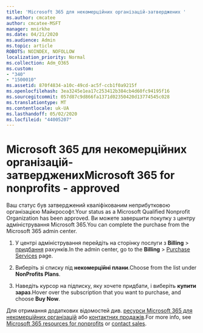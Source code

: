 ```yaml
---
title: 'Microsoft 365 для некомерційних організацій-затверджених '
ms.author: cmcatee
author: cmcatee-MSFT
manager: mnirkhe
ms.date: 04/21/2020
ms.audience: Admin
ms.topic: article
ROBOTS: NOINDEX, NOFOLLOW
localization_priority: Normal
ms.collection: Adm_O365
ms.custom:
- "340"
- "1500010"
ms.assetid: 870f4834-a10c-49cd-ac5f-ccb1f0a9215f
ms.openlocfilehash: 3ea3245e1ea17c253412b384cb4d60fc94195f16
ms.sourcegitcommit: 057d87c9d866fa1371d02350420d13774545c028
ms.translationtype: MT
ms.contentlocale: uk-UA
ms.lasthandoff: 05/02/2020
ms.locfileid: "44005207"
---
```

# <a name="microsoft-365-for-nonprofits---approved"></a><span data-ttu-id="20c39-102">Microsoft 365 для некомерційних організацій-затверджених</span><span class="sxs-lookup"><span data-stu-id="20c39-102">Microsoft 365 for nonprofits - approved</span></span>

<span data-ttu-id="20c39-103">Ваш статус був затверджений кваліфікованим неприбутковою організацією Майкрософт.</span><span class="sxs-lookup"><span data-stu-id="20c39-103">Your status as a Microsoft Qualified Nonprofit Organization has been approved.</span></span> <span data-ttu-id="20c39-104">Ви можете завершити покупку з центру адміністрування Microsoft 365.</span><span class="sxs-lookup"><span data-stu-id="20c39-104">You can complete the purchase from the Microsoft 365 admin center.</span></span>

1. <span data-ttu-id="20c39-105">У центрі адміністрування перейдіть на сторінку послуги з **Billing** \> [придбання](https://go.microsoft.com/fwlink/p/?linkid=868433) рахунків.</span><span class="sxs-lookup"><span data-stu-id="20c39-105">In the admin center, go to the **Billing** \> [Purchase Services](https://go.microsoft.com/fwlink/p/?linkid=868433) page.</span></span>

2. <span data-ttu-id="20c39-106">Виберіть зі списку під **некомерційні плани**.</span><span class="sxs-lookup"><span data-stu-id="20c39-106">Choose from the list under **NonProfits Plans**.</span></span>

3. <span data-ttu-id="20c39-107">Наведіть курсор на підписку, яку хочете придбати, і виберіть **купити зараз**.</span><span class="sxs-lookup"><span data-stu-id="20c39-107">Hover over the subscription that you want to purchase, and choose **Buy Now**.</span></span>

<span data-ttu-id="20c39-108">Для отримання додаткових відомостей див. [ресурси Microsoft 365 для некомерційних організацій](https://www.microsoft.com/nonprofits/microsoft-365) або [контактних продажів](https://www.microsoft.com/nonprofits/contact-us).</span><span class="sxs-lookup"><span data-stu-id="20c39-108">For more info, see [Microsoft 365 resources for nonprofits](https://www.microsoft.com/nonprofits/microsoft-365) or [contact sales](https://www.microsoft.com/nonprofits/contact-us).</span></span>
